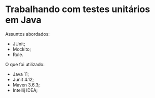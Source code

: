 # Trabalhando com testes unitários em Java

Assuntos abordados:

- JUnit;
- Mockito;
- Rule.

O que foi utilizado:

- Java 11;
- Junit 4.12;
- Maven 3.6.3;
- Intellij IDEA;